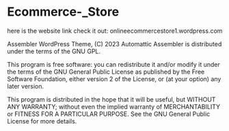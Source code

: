 # Ecommerce-_Store

here is the website link check it out: onlineecommercestore1.wordpress.com
 
Assembler WordPress Theme, (C) 2023 Automattic
Assembler is distributed under the terms of the GNU GPL.

This program is free software: you can redistribute it and/or modify
it under the terms of the GNU General Public License as published by
the Free Software Foundation, either version 2 of the License, or
(at your option) any later version.

This program is distributed in the hope that it will be useful,
but WITHOUT ANY WARRANTY; without even the implied warranty of
MERCHANTABILITY or FITNESS FOR A PARTICULAR PURPOSE. See the
GNU General Public License for more details.
